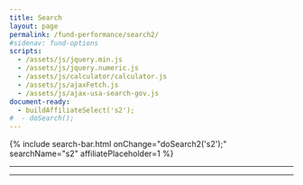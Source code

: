 ```yaml
---
title: Search
layout: page
permalink: /fund-performance/search2/
#sidenav: fund-options
scripts:
  - /assets/js/jquery.min.js
  - /assets/js/jquery.numeric.js
  - /assets/js/calculator/calculator.js
  - /assets/js/ajaxFetch.js
  - /assets/js/ajax-usa-search-gov.js
document-ready:
  - buildAffiliateSelect('s2');
#  - doSearch();
---
```


<section class="plan-news" markdown="1">

{% include search-bar.html  onChange="doSearch2('s2');" searchName="s2" affiliatePlaceholder=1 %}

</section>

<hr>
<div id='search-results'></div>
<hr>
<div>
